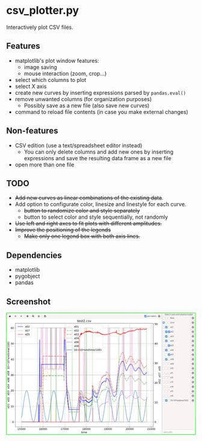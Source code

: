 # csv_plotter.py

Interactively plot CSV files.

## Features
- matplotlib's plot window features:
    * image saving
    * mouse interaction (zoom, crop...)
- select which columns to plot
- select X axis
- create new curves by inserting expressions parsed by `pandas.eval()`
- remove unwanted columns (for organization purposes)
    * Possibly save as a new file (also save new curves)
- command to reload file contents (in case you make external changes)

## Non-features
- CSV edition (use a text/spreadsheet editor instead)
    * You can only delete columns and add new ones by inserting expressions
      and save the resulting data frame as a new file
- open more than one file

## TODO
- ~~Add new curves as linear combinations of the existing data~~.
- Add option to configurate color, linesize and linestyle for each curve.
  * ~~button to randomize color and style separately~~
  * button to select color and style sequentially, not randomly
- ~~Use left and right axes to fit plots with different amplitudes.~~
- ~~Improve the positioning of the legends~~
  * ~~Make only one legend box with both axis lines.~~

## Dependencies
- matplotlib
- pygobject
- pandas

## Screenshot
![csv_plotter.py](https://github.com/lucas-mior/csv_plotter/blob/master/screenshot.png)

